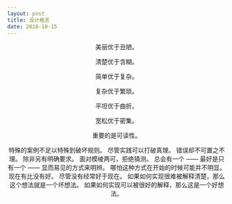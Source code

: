 ```yaml
---
layout: post
title: 设计格言
date: 2018-10-15 
---
```

<center>

美丽优于丑陋。  

清楚优于含糊。  

简单优于复杂。

复杂优于繁琐。

平坦优于曲折。

宽松优于密集。

重要的是可读性。

特殊的案例不足以特殊到破坏规则。
尽管实践可以打破真理。
错误却不可置之不理。
除非另有明确要求。
面对模棱两可，拒绝猜测。
总会有一个 —— 最好是只有一个 —— 显而易见的方式来明辨。
哪怕这种方式在开始的时候可能并不明显。
现在有比没有好。
尽管没有经常好于现在。
如果如何实现很难被解释清楚，那么这个想法就是一个坏想法。
如果如何实现可以被很好的解释，那么这是一个好想法。
</center>